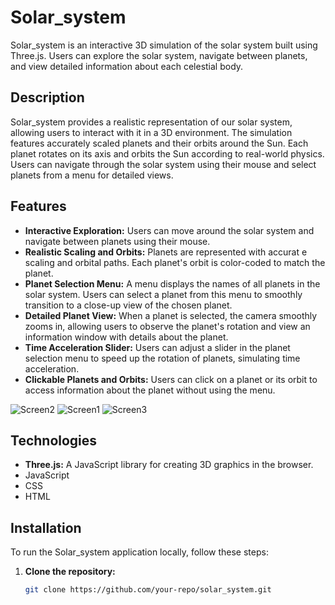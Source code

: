 # Solar_system

Solar_system is an interactive 3D simulation of the solar system built using Three.js. Users can explore the solar system, navigate between planets, and view detailed information about each celestial body.

## Description

Solar_system provides a realistic representation of our solar system, allowing users to interact with it in a 3D environment. The simulation features accurately scaled planets and their orbits around the Sun. Each planet rotates on its axis and orbits the Sun according to real-world physics. Users can navigate through the solar system using their mouse and select planets from a menu for detailed views.

## Features

- **Interactive Exploration:** Users can move around the solar system and navigate between planets using their mouse.
- **Realistic Scaling
 and Orbits:** Planets are represented with accurat
e 
scaling and orbital paths. Each planet's orbit is color-coded to match the planet.
- **Planet Selection Menu:** A menu displays the names of all planets in the solar system. Users can select a planet from this menu to smoothly transition to a close-up view of the chosen planet.
- **Detailed Planet View:** When a planet is selected, the camera smoothly zooms in, allowing users to observe the planet's rotation and view an information window with details about the planet.
- **Time Acceleration Slider:** Users can adjust a slider in the planet selection menu to speed up the rotation of planets, simulating time acceleration.
- **Clickable Planets and Orbits:** Users can click on a planet or its orbit to access information about the planet without using the menu.

![Screen2](https://github.com/user-attachments/assets/32c9f4ec-79ca-48f1-b80a-16c7fcdd55cf)
![Screen1](https://github.com/user-attachments/assets/93b10b46-9c56-493e-963f-c20888f89ec8)
![Screen3](https://github.com/user-attachments/assets/3b290d5a-fdf4-453a-adb8-33bd2528e03f)

## Technologies

- **Three.js:** A JavaScript library for creating 3D graphics in the browser.
- JavaScript
- CSS
- HTML 


## Installation

To run the Solar_system application locally, follow these steps:


1. **Clone the repository:**
   ```bash
   git clone https://github.com/your-repo/solar_system.git
